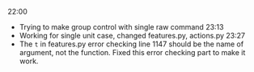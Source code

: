 22:00
- Trying to make group control with single raw command
23:13
- Working for single unit case, changed features.py, actions.py
23:27
- The `t` in features.py error checking line 1147 should be the name of argument, not the function. Fixed this error checking part to make it work.